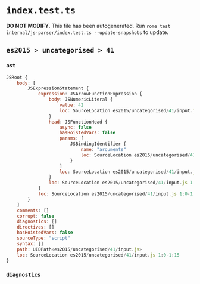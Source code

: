 # `index.test.ts`

**DO NOT MODIFY**. This file has been autogenerated. Run `rome test internal/js-parser/index.test.ts --update-snapshots` to update.

## `es2015 > uncategorised > 41`

### `ast`

```javascript
JSRoot {
	body: [
		JSExpressionStatement {
			expression: JSArrowFunctionExpression {
				body: JSNumericLiteral {
					value: 42
					loc: SourceLocation es2015/uncategorised/41/input.js 1:13-1:15
				}
				head: JSFunctionHead {
					async: false
					hasHoistedVars: false
					params: [
						JSBindingIdentifier {
							name: "arguments"
							loc: SourceLocation es2015/uncategorised/41/input.js 1:0-1:9 (arguments)
						}
					]
					loc: SourceLocation es2015/uncategorised/41/input.js 1:0-1:12
				}
				loc: SourceLocation es2015/uncategorised/41/input.js 1:0-1:15
			}
			loc: SourceLocation es2015/uncategorised/41/input.js 1:0-1:15
		}
	]
	comments: []
	corrupt: false
	diagnostics: []
	directives: []
	hasHoistedVars: false
	sourceType: "script"
	syntax: []
	path: UIDPath<es2015/uncategorised/41/input.js>
	loc: SourceLocation es2015/uncategorised/41/input.js 1:0-1:15
}
```

### `diagnostics`

```

```
